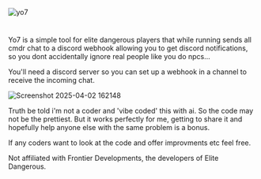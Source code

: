 
![yo7](https://github.com/user-attachments/assets/4914726a-aa66-4717-83c6-a16ad064e403)

#

Yo7 is a simple tool for elite dangerous players that while running sends all cmdr chat to a discord webhook 
allowing you to get discord notifications, 
so you dont accidentally ignore real people like you do npcs...

You'll need a discord server so you can set up a webhook in a channel to receive the incoming chat.


![Screenshot 2025-04-02 162148](https://github.com/user-attachments/assets/fdf487d5-b348-4a1d-9d86-b3b9d1784af5)


Truth be told i'm not a coder and 'vibe coded' this with ai.
So the code may not be the prettiest. But it works perfectly for me, 
getting to share it and hopefully help anyone else with 
the same problem is a bonus.

If any coders want to look at the code and offer improvments etc feel free. 




Not affiliated with Frontier Developments, the developers of Elite Dangerous.
